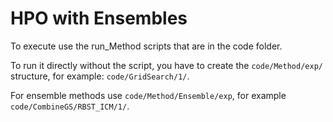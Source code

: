 # HPO with Ensembles

To execute use the run_Method scripts that are in the code folder.

To run it directly without the script, you have to create the `code/Method/exp/` structure, for example: `code/GridSearch/1/`.

For ensemble methods use `code/Method/Ensemble/exp`, for example `code/CombineGS/RBST_ICM/1/`.
